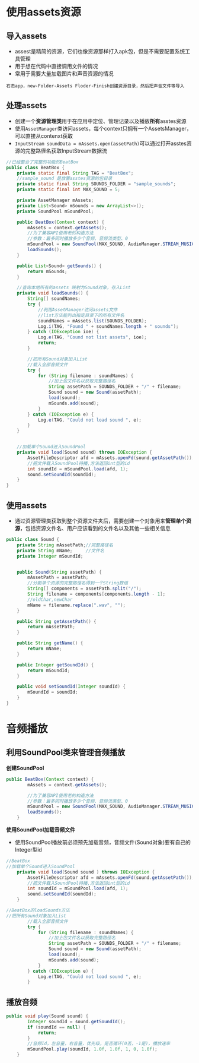 # 使用assets资源

## 导入assets

- assest是精简的资源，它们也像资源那样打入apk包，但是不需要配置系统工具管理
- 用于想在代码中直接调用文件的情况
- 常用于需要大量加载图片和声音资源的情况

`右击app，new-Folder-Assets Floder-Finish创建资源目录，然后把声音文件等导入`

## 处理assets

- 创建一个**资源管理类**用于在应用中定位、管理记录以及播放**所有**asstes资源
- 使用`AssetManager`类访问assets，每个context只拥有一个AssetsManager，可以直接从contenxt获取
- `InputStream soundData = mAssets.open(assetPath)`可以通过打开asstes资源的完整路径名获取InputStream数据流

```java
//已经整合了完整的功能的BeatBox
public class BeatBox {
    private static final String TAG = "BeatBox";
    //sample_sound 是放置asstes资源的包目录
    private static final String SOUNDS_FOLDER = "sample_sounds";
    private static final int MAX_SOUND = 5;

    private AssetManager mAssets;
    private List<Sound> mSounds = new ArrayList<>();
    private SoundPool mSoundPool;

    public BeatBox(Context context) {
        mAssets = context.getAssets();
        //为了兼容API使用老的构造方法
        //参数：最多同时播放多少个音频、音频流类型、0
        mSoundPool = new SoundPool(MAX_SOUND, AudioManager.STREAM_MUSIC, 0);
        loadSounds();
    }

    public List<Sound> getSounds() {
        return mSounds;
    }

    //查询本地所有的assets 映射为Sound对象，存入List
    private void loadSounds() {
        String[] soundNames;
        try {
            //利用AssetManager访问assets文件
            //list方法能列出指定目录下的所有文件名
            soundNames = mAssets.list(SOUNDS_FOLDER);
            Log.i(TAG, "Found " + soundNames.length + " sounds");
        } catch (IOException ioe) {
            Log.e(TAG, "Cound not list assets", ioe);
            return;
        }

        //把所有Sound对象加入List
        //载入全部音频文件
        try {
            for (String filename : soundNames) {
                //加上包文件名以获取完整路径名
                String assetPath = SOUNDS_FOLDER + "/" + filename;
                Sound sound = new Sound(assetPath);
                load(sound);
                mSounds.add(sound);
            }
        } catch (IOException e) {
            Log.e(TAG, "Could not load sound ", e);
        }
    }


    //加载单个Sound进入SoundPool
    private void load(Sound sound) throws IOException {
        AssetFileDescriptor afd = mAssets.openFd(sound.getAssetPath());
        //把文件载入SoundPool待播,方法返回int型的id
        int soundId = mSoundPool.load(afd, 1);
        sound.setSoundId(soundId);
    }
}
```

## 使用assets

- 通过资源管理类获取到整个资源文件夹后，需要创建一个对象用来**管理单个资源**，包括资源文件名、用户应该看到的文件名以及其他一些相关信息

```java
public class Sound {
    private String mAssetPath;//完整路径名
    private String mName;     //文件名
    private Integer mSoundId;


    public Sound(String assetPath) {
        mAssetPath = assetPath;
        //分割单个资源的完整路径名得到一个String数组
        String[] components = assetPath.split("/");
        String filename = components[components.length - 1];
        //oldChar,newChar
        mName = filename.replace(".wav", "");
    }

    public String getAssetPath() {
        return mAssetPath;
    }

    public String getName() {
        return mName;
    }

    public Integer getSoundId() {
        return mSoundId;
    }

    public void setSoundId(Integer soundId) {
        mSoundId = soundId;
    }
}
```

# 音频播放

## 利用SoundPool类来管理音频播放

**创建SoundPool**

```java
public BeatBox(Context context) {
        mAssets = context.getAssets();

        //为了兼容API使用老的构造方法
        //参数：最多同时播放多少个音频、音频流类型、0
        mSoundPool = new SoundPool(MAX_SOUND, AudioManager.STREAM_MUSIC, 0);
        loadSounds();
    }
```

**使用SoundPool加载音频文件**

- 使用SoundPool播放前必须预先加载音频，音频文件(Sound对象)要有自己的Integer型id

```java
//BeatBox
//加载单个Sound进入SoundPool
    private void load(Sound sound ) throws IOException {
        AssetFileDescriptor afd = mAssets.openFd(sound.getAssetPath());
        //把文件载入SoundPool待播,方法返回int型的id
        int soundId = mSoundPool.load(afd, 1);
        sound.setSoundId(soundId);
    }
```

```java
//BeatBox的loadSounds方法
//把所有Sound对象加入List
        //载入全部音频文件
        try {
            for (String filename : soundNames) {
                //加上包文件名以获取完整路径名
                String assetPath = SOUNDS_FOLDER + "/" + filename;
                Sound sound = new Sound(assetPath);
                load(sound);
                mSounds.add(sound);
            }
        } catch (IOException e) {
            Log.e(TAG, "Could not load sound ", e);
        }
```

## 播放音频

```java
public void play(Sound sound) {
        Integer soundId = sound.getSoundId();
        if (soundId == null) {
            return;
        }
        //音频Id，左音量，右音量，优先级，是否循环(0否，-1是)，播放速率
        mSoundPool.play(soundId, 1.0f, 1.0f, 1, 0, 1.0f);
    }
```
